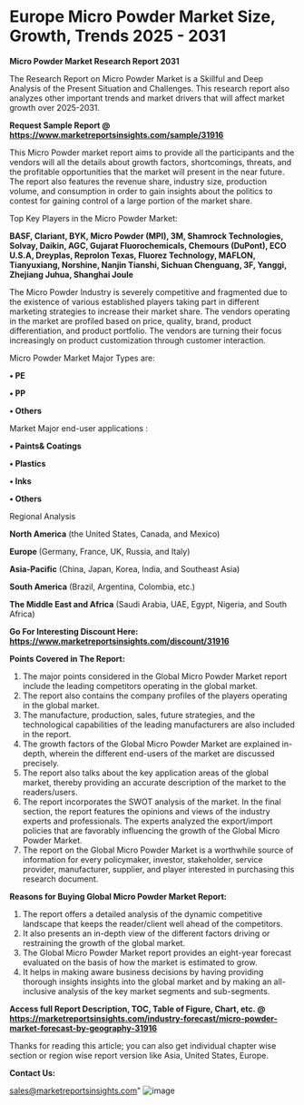  # Europe Micro Powder Market Size, Growth, Trends 2025 - 2031

<strong>Micro Powder Market Research Report 2031</strong>

The Research Report on Micro Powder Market is a Skillful and Deep Analysis of the Present Situation and Challenges. This research report also analyzes other important trends and market drivers that will affect market growth over 2025-2031.

<strong>Request Sample Report @ <a href=https://www.marketreportsinsights.com/sample/31916>https://www.marketreportsinsights.com/sample/31916</a></strong>

This Micro Powder market report aims to provide all the participants and the vendors will all the details about growth factors, shortcomings, threats, and the profitable opportunities that the market will present in the near future. The report also features the revenue share, industry size, production volume, and consumption in order to gain insights about the politics to contest for gaining control of a large portion of the market share.

Top Key Players in the Micro Powder Market:

<strong>BASF, Clariant, BYK, Micro Powder (MPI), 3M, Shamrock Technologies, Solvay, Daikin, AGC, Gujarat Fluorochemicals, Chemours (DuPont), ECO U.S.A, Dreyplas, Reprolon Texas, Fluorez Technology, MAFLON, Tianyuxiang, Norshine, Nanjin Tianshi, Sichuan Chenguang, 3F, Yanggi, Zhejiang Juhua, Shanghai Joule</strong>

The Micro Powder Industry is severely competitive and fragmented due to the existence of various established players taking part in different marketing strategies to increase their market share. The vendors operating in the market are profiled based on price, quality, brand, product differentiation, and product portfolio. The vendors are turning their focus increasingly on product customization through customer interaction.

Micro Powder Market Major Types are:

<strong>• PE

• PP

• Others</strong>

Market Major end-user applications :

<strong>• Paints& Coatings

• Plastics

• Inks

• Others</strong>

Regional Analysis

</u><strong><b>North America</b></strong> (the United States, Canada, and Mexico)

<strong><b>Europe </b></strong>(Germany, France, UK, Russia, and Italy)

<strong><b>Asia-Pacific</b></strong> (China, Japan, Korea, India, and Southeast Asia)

<strong><b>South America</b></strong> (Brazil, Argentina, Colombia, etc.)

<strong><b>The Middle East and Africa</b></strong> (Saudi Arabia, UAE, Egypt, Nigeria, and South Africa)

<strong>Go For Interesting Discount Here: <a href=https://www.marketreportsinsights.com/discount/31916>https://www.marketreportsinsights.com/discount/31916</a></strong>

<strong>Points Covered in The Report:</strong>
<ol>
  <li>The major points considered in the Global Micro Powder Market report include the leading competitors operating in the global market.</li>
  <li>The report also contains the company profiles of the players operating in the global market.</li>
  <li>The manufacture, production, sales, future strategies, and the technological capabilities of the leading manufacturers are also included in the report.</li>
  <li>The growth factors of the Global Micro Powder Market are explained in-depth, wherein the different end-users of the market are discussed precisely.</li>
  <li>The report also talks about the key application areas of the global market, thereby providing an accurate description of the market to the readers/users.</li>
  <li>The report incorporates the SWOT analysis of the market. In the final section, the report features the opinions and views of the industry experts and professionals. The experts analyzed the export/import policies that are favorably influencing the growth of the Global Micro Powder Market.</li>
  <li>The report on the Global Micro Powder Market is a worthwhile source of information for every policymaker, investor, stakeholder, service provider, manufacturer, supplier, and player interested in purchasing this research document.</li>
</ol>
<strong>Reasons for Buying Global Micro Powder Market Report:</strong>

<ol>
  <li>The report offers a detailed analysis of the dynamic competitive landscape that keeps the reader/client well ahead of the competitors.</li>
  <li>It also presents an in-depth view of the different factors driving or restraining the growth of the global market.</li>
  <li>The Global Micro Powder Market report provides an eight-year forecast evaluated on the basis of how the market is estimated to grow.</li>
  <li>It helps in making aware business decisions by having providing thorough insights insights into the global market and by making an all-inclusive analysis of the key market segments and sub-segments.</li>
</ol>
<strong>Access full Report Description, TOC, Table of Figure, Chart, etc. @ <a href=https://marketreportsinsights.com/industry-forecast/micro-powder-market-forecast-by-geography-31916>https://marketreportsinsights.com/industry-forecast/micro-powder-market-forecast-by-geography-31916</a></strong>


Thanks for reading this article; you can also get individual chapter wise section or region wise report version like Asia, United States, Europe.

<strong>Contact Us:</strong>

sales@marketreportsinsights.com"
![image](https://github.com/user-attachments/assets/4d89b49c-9d25-4b6b-9201-d195e097c694)
